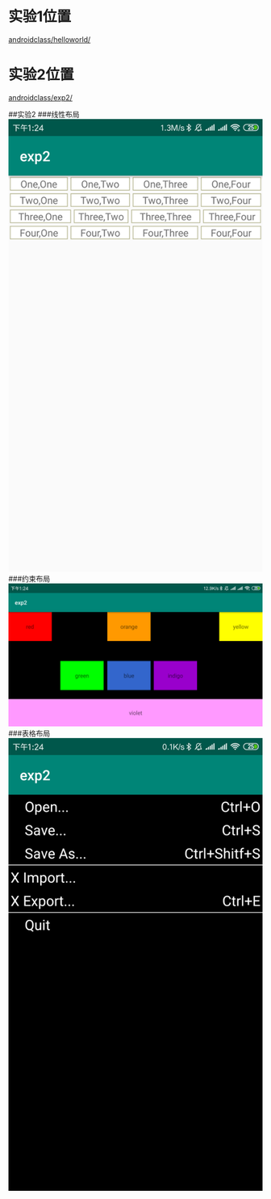 # 实验1位置 
[androidclass/helloworld/](https://github.com/SeanTong11/androiddev/tree/master/androidclass/helloworld/app)
# 实验2位置
[androidclass/exp2/](https://github.com/SeanTong11/androiddev/tree/master/androidclass/exp2)

##实验2
###线性布局
![Alt](https://raw.githubusercontent.com/SeanTong11/androiddev/master/linear.png)
###约束布局
![Alt](https://raw.githubusercontent.com/SeanTong11/androiddev/master/constraint.png)
###表格布局
![Alt](https://raw.githubusercontent.com/SeanTong11/androiddev/master/table.png)